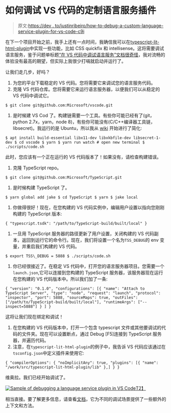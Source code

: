 # 如何调试 VS 代码的定制语言服务插件

> 原文:[https://dev . to/justinribeiro/how-to-debug-a-custom-language-service-plugin-for-vs-code-c9i](https://dev.to/justinribeiro/how-to-debug-a-custom-language-service-plugin-for-vs-code-c9i)

在下一个项目开始之前，我手上还有一点时间，我确信我可以在[typescript-lit-html-plugin](https://github.com/Microsoft/typescript-lit-html-plugin)中实现一些功能，比如 CSS quickfix 和 intellisense。这将需要调试语言服务，鉴于问题单标题[“在 VS 代码中调试语言服务”文档很奇怪](https://github.com/Microsoft/TypeScript/issues/19254)，我对流畅的体验没有最高的期望，但实际上我很少打嗝就启动并运行了。

让我们走几步，好吗？

1.  为您的平台下载稳定的 VS 代码。您将需要它来调试您的语言服务代码。
2.  克隆 VS 代码仓库。您将需要它来运行语言服务器，以便我们可以从稳定的 VS 代码中调试它。

```
$ git clone git@github.com:Microsoft/vscode.git 
```

1.  是时候建 VS Cod 了。构建链需要一个工具。有些你可能已经有了(git，python 2.7x，yarn，node 8)，有些你可能没有(C/C++编译器工具链，libsecret)。我运行的是 Ubuntu，所以我从 [wiki](https://github.com/Microsoft/vscode/wiki/How-to-Contribute) 开始进行了简化:

```
$ apt install build-essential libx11-dev libxkbfile-dev libsecret-1-dev $ cd vscode $ yarn $ yarn run watch # open new terminal $ ./scripts/code.sh 
```

此时，您应该有一个正在运行的 VS 代码版本了！如果没有，请检查构建错误。

1.  克隆 TypeScript repo。

```
$ git clone git@github.com:Microsoft/TypeScript.git 
```

1.  是时候构建 TypeScript 了。

```
$ yarn global add jake $ cd TypeScript $ yarn $ jake local 
```

1.  你做得很好！现在，在您构建的 VS 代码实例中，编辑用户设置以指向您刚刚构建的 TypeScript 版本:

```
{ "typescript.tsdk": "/path/to/TypeScript-build/built/local" } 
```

1.  一旦用 TypeScript 服务器的路径更新了用户设置，关闭构建的 VS 代码副本，返回到运行它的命令行。现在，我们将设置一个名为`TSS_DEBUG`的 env 变量，并重启我们构建的 VS 代码。

```
$ export TSS\_DEBUG = 5888 $ ./scripts/code.sh 
```

1.  你已经很接近了。在稳定 VS 代码中，打开您的语言服务器项目。您需要一个`launch.json`,它可以连接到您构建的 TypeScript 服务器，该服务器现在运行在您构建的 VS 代码版本中。所以我们加了一条:

```
{ "version": "0.1.0", "configurations": [{ "name": "Attach to TypeScript Server", "type": "node", "request": "launch", "protocol": "inspector", "port": 5888, "sourceMaps": true, "outFiles": ["/path/to/TypeScript-build/built/local"], "runtimeArgs": ["--inspect=5888"] } ] } 
```

这将让我们现在绑定和调试！

1.  在您构建的 VS 代码版本中，打开一个包含 typescript 文件或其他要调试的代码的文件夹。现在可以设置断点，通过 Debug [F5]连接到 TypeScript 服务器，并遍历代码。
2.  注意，在`typescript-lit-html-plugin`的例子中，我告诉 VS 代码应该通过在`tsconfig.json`中定义插件来使用它:

```
{ "compilerOptions": { "noImplicitAny": true, "plugins": [{ "name": "/work/src/typescript-lit-html-plugin/lib" },] } } 
```

维奥拉。我们已经开始调试了。

[![Sample of debugging a language service plugin in VS Code](../Images/67357079d3fe22b2088ca0267c19cc33.png)T2】](https://res.cloudinary.com/practicaldev/image/fetch/s--kgbBa9sR--/c_limit%2Cf_auto%2Cfl_progressive%2Cq_auto%2Cw_880/https://storage.googleapis.com/jdr-public-imgs/blog/ss-2018-07-03-800-lang-server-debug.png)

相当直接。要了解更多信息，请查看[文档](https://github.com/Microsoft/TypeScript/wiki/Debugging-Language-Service-in-VS-Code)，它为不同的调试场景提供了一些额外的上下文和方法。